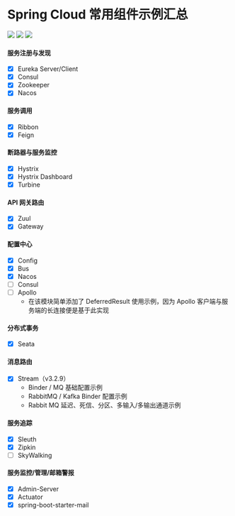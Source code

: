 # Spring Cloud 常用组件示例汇总
[![](https://img.shields.io/badge/SpringCloud-Hoxton.SR4-informational?style=plastic&logo=spring)](https://github.com/1019509861/spring_cloud_summary)
[![](https://img.shields.io/badge/SpringBoot-2.3.0-yellow?style=plastic&logo=spring)](https://github.com/1019509861/spring_cloud_summary)
[![](https://img.shields.io/badge/Java-1.8-red?style=social&logo=java)](https://github.com/1019509861/spring_cloud_summary)

#### 服务注册与发现
- [x] Eureka Server/Client
- [x] Consul
- [x] Zookeeper
- [x] Nacos

#### 服务调用
- [x] Ribbon
- [x] Feign

#### 断路器与服务监控
- [x] Hystrix
- [x] Hystrix Dashboard
- [x] Turbine

#### API 网关路由
- [x] Zuul
- [x] Gateway

#### 配置中心
- [x] Config 
- [x] Bus
- [x] Nacos
- [ ] Consul
- [ ] Apollo
  - 在该模块简单添加了 DeferredResult 使用示例，因为 Apollo 客户端与服务端的长连接便是基于此实现

#### 分布式事务
- [x] Seata

#### 消息路由
- [x] Stream（v3.2.9）
  - Binder / MQ 基础配置示例
  - RabbitMQ / Kafka Binder 配置示例
  - Rabbit MQ 延迟、死信、分区、多输入/多输出通道示例

#### 服务追踪
- [x] Sleuth 
- [x] Zipkin
- [ ] SkyWalking

#### 服务监控/管理/邮箱警报
- [x] Admin-Server
- [x] Actuator
- [x] spring-boot-starter-mail
